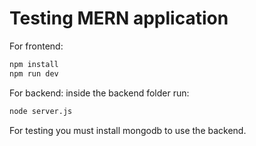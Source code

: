 # Testing MERN application

For frontend:
```bash
npm install
npm run dev
```

For backend:
inside the backend folder run:
```bash
node server.js
```

For testing you must install mongodb to use the backend.